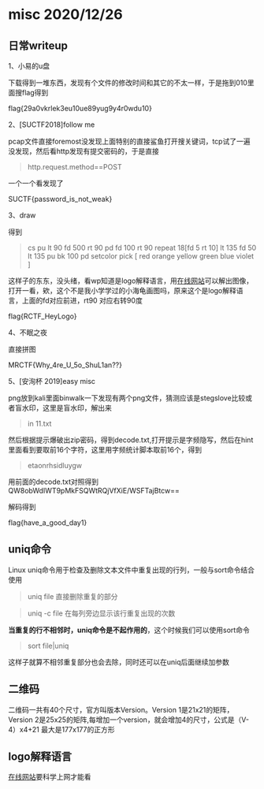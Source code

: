 # misc 2020/12/26

## 日常writeup

1、小易的u盘

下载得到一堆东西，发现有个文件的修改时间和其它的不太一样，于是拖到010里面搜flag得到

flag{29a0vkrlek3eu10ue89yug9y4r0wdu10}

2、[SUCTF2018]follow me

pcap文件直接foremost没发现上面特别的直接鲨鱼打开搜关键词，tcp试了一遍没发现，然后看http发现有提交密码的，于是直接

> http.request.method==POST

一个一个看发现了

SUCTF{password_is_not_weak}

3、draw

得到

> cs pu lt 90 fd 500 rt 90 pd fd 100 rt 90 repeat 18[fd 5 rt 10] lt 135 fd 50 lt 135 pu bk 100 pd setcolor pick [ red orange yellow green blue violet ] 

这样子的东东，没头绪，看wp知道是logo解释语言，用[在线网站](https://www.calormen.com/jslogo/#)可以解出图像，打开一看，欸，这个不是我小学学过的小海龟画图吗，原来这个是logo解释语言，上面的fd对应前进，rt90 对应右转90度

flag{RCTF_HeyLogo}

4、不眠之夜

直接拼图

MRCTF{Why_4re_U_5o_ShuL1an??}

5、[安洵杯 2019]easy misc

png放到kali里面binwalk一下发现有两个png文件，猜测应该是stegslove比较或者盲水印，这里是盲水印，解出来

> in 11.txt

然后根据提示爆破出zip密码，得到decode.txt,打开提示是字频隐写，然后在hint里面看到要取前16个字符，这里用字频统计脚本取前16个，得到

> etaonrhsidluygw

用前面的decode.txt对照得到QW8obWdIWT9pMkFSQWtRQjVfXiE/WSFTajBtcw==

解码得到

flag{have_a_good_day1}



## uniq命令

Linux uniq命令用于检查及删除文本文件中重复出现的行列，一般与sort命令结合使用

> uniq file 		直接删除重复的部分

> uniq -c file    在每列旁边显示该行重复出现的次数

**当重复的行不相邻时，uniq命令是不起作用的**，这个时候我们可以使用sort命令

> sort file|uniq

这样子就算不相邻重复部分也会去除，同时还可以在uniq后面继续加参数

## 二维码

二维码一共有40个尺寸，官方叫版本Version。Version 1是21x21的矩阵，Version 2是25x25的矩阵,每增加一个version，就会增加4的尺寸，公式是（V-4）x4+21 最大是177x177的正方形

## logo解释语言

[在线网站](https://www.calormen.com/jslogo/#)要科学上网才能看
